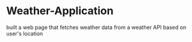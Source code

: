# Weather-Application
built a web page that fetches weather data from a weather API based on user's location
